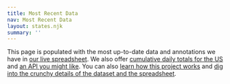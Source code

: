 ```yaml
---
title: Most Recent Data
nav: Most Recent Data
layout: states.njk
summary: ''
---
```

This page is populated with the most up-to-date data and annotations we have in [our live spreadsheet](https://docs.google.com/spreadsheets/u/2/d/e/2PACX-1vRwAqp96T9sYYq2-i7Tj0pvTf6XVHjDSMIKBdZHXiCGGdNC0ypEU9NbngS8mxea55JuCFuua1MUeOj5/pubhtml#). We also offer [cumulative daily totals for the US](https://covidtracking.com/us-daily/) and [an API you might like](https://covidtracking.com/api/). You can also [learn how this project works](https://covidtracking.com/about-tracker/) and [dig into the crunchy details of the dataset and the spreadsheet](https://covidtracking.com/newsroom-expert-faq/).